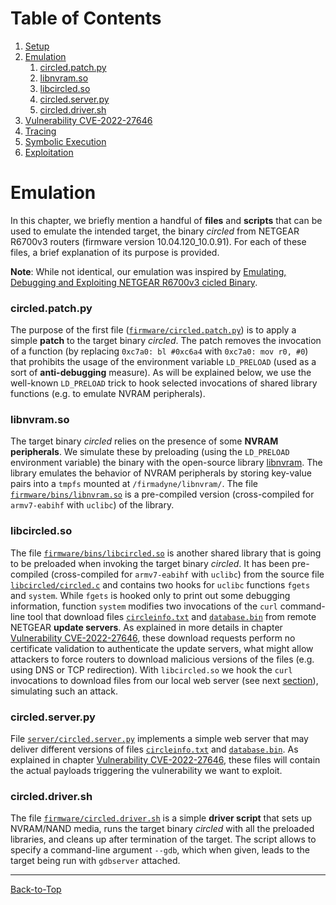 # Table of Contents
1. [Setup](./1_setup.md)
2. [Emulation](./2_emulation.md#emulation)
    1. [circled.patch.py](./2_emulation.md#circledpatchpy)
    2. [libnvram.so](./2_emulation.md#libnvramso)
    3. [libcircled.so](./2_emulation.md#libcircledso)
    4. [circled.server.py](./2_emulation.md#circledserverpy)
    5. [circled.driver.sh](./2_emulation.md#circleddriversh)
3. [Vulnerability CVE-2022-27646](./3_vulnerability.md)
4. [Tracing](./4_tracing.md)
5. [Symbolic Execution](./5_symbex.md)
6. [Exploitation](./6_exploitation.md)
<!--TODO--------------------------------------------------------------------------------------------
- [ ] DNS and TCP redirection
--------------------------------------------------------------------------------------------------->
# Emulation
In this chapter, we briefly mention a handful of **files** and **scripts** that can be used to
emulate the intended target, the binary *circled* from NETGEAR R6700v3 routers (firmware version
10.04.120_10.0.91). For each of these files, a brief explanation of its purpose is provided.

**Note**: While not identical, our emulation was inspired by 
[Emulating, Debugging and Exploiting NETGEAR R6700v3 cicled Binary](../README.md#references).
### circled.patch.py
The purpose of the first file ([`firmware/circled.patch.py`](../firmware/circled.patch.py)) is to
apply a simple **patch** to the target binary *circled*. The patch removes the invocation of a
function (by replacing  `0xc7a0: bl #0xc6a4` with `0xc7a0: mov r0, #0`) that prohibits the usage of
the environment variable `LD_PRELOAD` (used as a sort of **anti-debugging** measure). As will be
explained below, we use the well-known `LD_PRELOAD` trick to hook selected invocations of shared
library functions (e.g. to emulate NVRAM peripherals).
### libnvram.so
The target binary *circled* relies on the presence of some **NVRAM peripherals**. We simulate these
by preloading (using the `LD_PRELOAD` environment variable) the binary with the open-source library
[libnvram](https://github.com/firmadyne/libnvram). The library emulates the behavior of NVRAM
peripherals by storing key-value pairs into a `tmpfs` mounted at `/firmadyne/libnvram/`. The file
[`firmware/bins/libnvram.so`](../firmware/bins/libnvram.so) is a pre-compiled version
(cross-compiled for `armv7-eabihf` with `uclibc`) of the library.
### libcircled.so
The file [`firmware/bins/libcircled.so`](../firmware/bins/libcircled.so) is another shared library
that is going to be preloaded when invoking the target binary *circled*. It has been pre-compiled
(cross-compiled for `armv7-eabihf` with `uclibc`) from the source file
[`libcircled/circled.c`](../libcircled/circled.c) and contains two hooks for `uclibc` functions
`fgets` and `system`. While `fgets` is hooked only to print out some debugging information, function
`system` modifies two invocations of the `curl` command-line tool that download files
[`circleinfo.txt`](../server/resources/circleinfo.txt) and
[`database.bin`](../server/resources/database.bin) from remote NETGEAR **update servers**. As
explained in more details in chapter [Vulnerability CVE-2022-27646](./3_vulnerability.md), these
download requests perform no certificate validation to authenticate the update servers, what might
allow attackers to force routers to download malicious versions of the files (e.g. using DNS or TCP
redirection). With `libcircled.so` we hook the `curl` invocations to download files from our local
web server (see next [section](./2_emulation.md#circledserverpy)), simulating such an attack.
### circled.server.py
File [`server/circled.server.py`](../server/circled.server.py) implements a simple web server that
may deliver different versions of files [`circleinfo.txt`](../server/resources/circleinfo.txt) and
[`database.bin`](../server/resources/database.bin). As explained in chapter
[Vulnerability CVE-2022-27646](./3_vulnerability.md), these files will contain the actual payloads
triggering the vulnerability we want to exploit.
### circled.driver.sh
The file [`firmware/circled.driver.sh`](../firmware/circled.driver.sh) is a simple **driver script** that sets up
NVRAM/NAND media, runs the target binary *circled* with all the preloaded libraries, and cleans up
after termination of the target. The script allows to specify a command-line argument `--gdb`, which
when given, leads to the target being run with `gdbserver` attached.

----------------------------------------------------------------------------------------------------
[Back-to-Top](./2_emulation.md#table-of-contents)